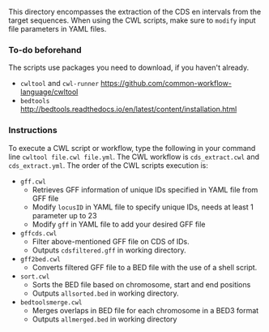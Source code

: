 
This directory encompasses the extraction of the CDS en intervals from the target sequences.
When using the CWL scripts, make sure to `modify` input file parameters in YAML files.

### To-do beforehand ###

The scripts use packages you need to download, if you haven't already.
- `cwltool` and `cwl-runner` https://github.com/common-workflow-language/cwltool
- `bedtools` http://bedtools.readthedocs.io/en/latest/content/installation.html

### Instructions ###
To execute a CWL script or workflow, type the following in your command line `cwltool file.cwl file.yml`. 
The CWL workflow is `cds_extract.cwl` and `cds_extract.yml`. 
The order of the CWL scripts execution is:
 - `gff.cwl`
   - Retrieves GFF information of unique IDs specified in YAML file from GFF file
   - Modify `locusID` in YAML file to specify unique IDs, needs at least 1 parameter up to 23 
   - Modify `gff` in YAML file to add your desired GFF file
 - `gffcds.cwl`
   - Filter above-mentioned GFF file on CDS of IDs.
   - Outputs `cdsfiltered.gff` in working directory.
 - `gff2bed.cwl`
   - Converts filtered GFF file to a BED file with the use of a shell script.
 - `sort.cwl`
   - Sorts the BED file based on chromosome, start and end positions
   - Outputs `allsorted.bed` in working directory.
 - `bedtoolsmerge.cwl`
   - Merges overlaps in BED file for each chromosome in a BED3 format
   - Outputs `allmerged.bed` in working directory

